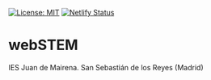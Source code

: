 <!-- badges: start -->

[![License: MIT](https://img.shields.io/badge/License-MIT-yellow.svg)](https://opensource.org/licenses/MIT) [![Netlify Status](https://api.netlify.com/api/v1/badges/fc0143c8-b8b5-4807-83c5-b327e267594e/deploy-status)](https://app.netlify.com/sites/clubstemmairena/deploys)

<!-- badges: end -->

# webSTEM

IES Juan de Mairena. San Sebastián de los Reyes (Madrid)
